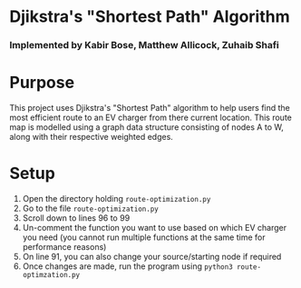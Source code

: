 # Djikstra's "Shortest Path" Algorithm

### Implemented by Kabir Bose, Matthew Allicock, Zuhaib Shafi

# Purpose

This project uses Djikstra's "Shortest Path" algorithm to help users find the most efficient route to an EV charger from there current location. This route map is modelled using a graph data structure consisting of nodes A to W, along with their respective weighted edges.

# Setup

1. Open the directory holding `route-optimization.py`
2. Go to the file `route-optimization.py`
3. Scroll down to lines 96 to 99
4. Un-comment the function you want to use based on which EV charger you need (you cannot run multiple functions at the same time for performance reasons)
5. On line 91, you can also change your source/starting node if required
6. Once changes are made, run the program using `python3 route-optimzation.py`

